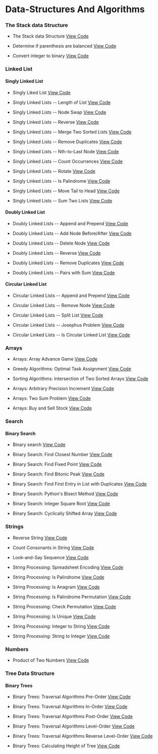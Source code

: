 # Data-Structures And Algorithms

### The Stack data Structure

* The Stack data Structure [View Code](./Stack/01_stack_DS.py)

* Determine if parenthesis are balanced [View Code](./Stack/02_stack_balance_paran.py)

* Convert integer to binary [View Code](./Stack/03_stack_divide_by_two.py)


### Linked List

#### Singly Linked List

* Singly Liked List [View Code](./Linked%20List/Singly%20Linked%20List/01_singly_linked_list.py)

* Singly Linked Lists -- Length of List [View Code](./Linked%20List/Singly%20Linked%20List/02_singlyLL_length_of_list.py)

* Singly Linked Lists -- Node Swap [View Code](./Linked%20List/Singly%20Linked%20List/03_singlyLL_swap_nodes.py)

* Singly Linked Lists -- Reverse [View Code](./Linked%20List/Singly%20Linked%20List/04_singlyLL_reverse_list.py)
    
* Singly Linked Lists -- Merge Two Sorted Lists [View Code](./Linked%20List/Singly%20Linked%20List/05_singlyLL_merge.py)

* Singly Linked Lists -- Remove Duplicates [View Code](./Linked%20List/Singly%20Linked%20List/06_singlyLL_remove_dup.py)

* Singly Linked Lists -- Nth-to-Last Node [View Code](./Linked%20List/Singly%20Linked%20List/07_singlyLL_nth_to_last.py)

* Singly Linked Lists -- Count Occurrences [View Code](./Linked%20List/Singly%20Linked%20List/08_singlyLL_count_occurences.py)

* Singly Linked Lists -- Rotate [View Code](./Linked%20List/Singly%20Linked%20List/09_singlyLL_rotate.py)

* Singly Linked Lists -- Is Palindrome [View Code](./Linked%20List/Singly%20Linked%20List/10_singlyLL_is_palindrome.py)

* Singly Linked Lists -- Move Tail to Head [View Code](./Linked%20List/Singly%20Linked%20List/11_singyLL_move_tail_to_head.py)

* Singly Linked Lists -- Sum Two Lists [View Code](./Linked%20List/Singly%20Linked%20List/12_singlyLL_sum_two_lists.py)

#### Doubly Linked List

* Doubly Linked Lists -- Append and Prepend [View Code](./Linked%20List/Doubly%20Linked%20List/01_doubly_linked_list.py)

* Doubly Linked Lists -- Add Node Before/After [View Code](./Linked%20List/Doubly%20Linked%20List/02_soublyLL_add_before_after.py)

* Doubly Linked Lists -- Delete Node [View Code](./Linked%20List/Doubly%20Linked%20List/03_doublyLL_delete%20node.py)

* Doubly Linked Lists -- Reverse [View Code](./Linked%20List/Doubly%20Linked%20List/04_doublyLL_reverse.py)

* Doubly Linked Lists -- Remove Duplicates [View Code](./Linked%20List/Doubly%20Linked%20List/05_doublyLL_remove_duplicates.py)

* Doubly Linked Lists -- Pairs with Sum [View Code](./Linked%20List/Doubly%20Linked%20List/06_doublyLL_pairs_with_sum.py)

#### Circular Linked List

* Circular Linked Lists -- Append and Prepend [View Code](./Linked%20List/Circular%20Linked%20List/01_circular_linked_list.py)

* Circular Linked Lists -- Remove Node [View Code](./Linked%20List/Circular%20Linked%20List/02_circularLL_remove_node.py)

* Circular Linked Lists -- Split List [View Code](./Linked%20List/Circular%20Linked%20List/03_circularLL_split_list.py)

* Circular Linked Lists -- Josephus Problem [View Code](./Linked%20List/Circular%20Linked%20List/04_circularLL_josephus.py)

* Circular Linked Lists -- Is Circular Linked List [View Code](./Linked%20List/Circular%20Linked%20List/05_circularLL_is_circularLL.py)


### Arrays

* Arrays: Array Advance Game [View Code](./Arrays/07_array_advance_game.py)

* Greedy Algorithms: Optimal Task Assignment [View Code](./Arrays/01_optimal_task_assignment.py)

* Sorting Algorithms: Intersection of Two Sorted Arrays [View Code](./Arrays/02_intersect_sorted_array.py)

* Arrays: Arbitrary Precision Increment [View Code](./Arrays/08_arbitrary_precision_increment.py)

* Arrays: Two Sum Problem [View Code](./Arrays/10_two_sum_problem.py)

* Arrays: Buy and Sell Stock [View Code](./Arrays/11_buy_and_sell_stock.py)


### Search

#### Binary Search

* Binary search [View Code](./Search/01_Binary_Search.py)

* Binary Search: Find Closest Number [View Code](./Search/02_binary_search_find_closest.py)

* Binary Search: Find Fixed Point [View Code](./Search/03_binary_search_find_fixed_point.py)

* Binary Search: Find Bitonic Peak [View Code](./Search/04_binary%20search_find_bitonic_peak.py)

* Binary Search: Find First Entry in List with Duplicates [View Code](./Search/05_binary%20search_find_first_dup_entry.py)

* Binary Search: Python's Bisect Method [View Code](./Search/06_binary_search_bisect_method.py)

* Binary Search: Integer Square Root [View Code](./Search/07_binary_search_integer_square_root.py)

* Binary Search: Cyclically Shifted Array [View Code](./Search/08_binary_search_cyclically_shifted.py)


### Strings

* Reverse String [View Code](./Strings/01_reverse_string.py)

* Count Consonants in String [View Code](./Strings/02_Count_Consonants_in_String.py)

* Look-and-Say Sequence [View Code](./Strings/03_look_n_say_sequence.py)

* String Processing: Spreadsheet Encoding [View Code](./Strings/04_spreadsheet_encoding.py)

* String Processing: Is Palindrome [View Code](./Strings/05_is_palindrome.py)

* String Processing: Is Anagram [View Code](./Strings/06_is_anagram.py)

* String Processing: Is Palindrome Permutation [View Code](./Strings/07_is_palindrome_permutation.py)

* String Processing: Check Permutation [View Code](./Strings/08_is_permutation.py)

* String Processing: Is Unique [View Code](./Strings/09_is_unique.py)

* String Processing: Integer to String [View Code](./Strings/10_integer_to_string.py)

* String Processing: String to Integer [View Code](./Strings/11_string_to_integer.py)


### Numbers

* Product of Two Numbers [View Code](./Numbers/01_Product_of_Two_Numbers.py)


### Tree Data Structure

#### Binary Trees

* Binary Trees: Traversal Algorithms Pre-Order [View Code](./Trees/Binary%20Tree/01_binary_tree_traversal_preorder.py)

* Binary Trees: Traversal Algorithms In-Order [View Code](./Trees/Binary%20Tree/02_binary_tree_traversal_inorder.py)

* Binary Trees: Traversal Algorithms Post-Order [View Code](./Trees/Binary%20Tree/03_binary_tree_traversal_postorder.py)

* Binary Trees: Traversal Algorithms Level-Order [View Code](./Trees/Binary%20Tree/04_binary_tree_traversal_levelorder.py)

* Binary Trees: Traversal Algorithms Reverse Level-Order [View Code](./Trees/Binary%20Tree/05_binary_tree_traversal_reverse_levelorder.py)

* Binary Trees: Calculating Height of Tree [View Code](./Trees/Binary%20Tree/06_binary_tree_calculating_height_of_tree.py)







